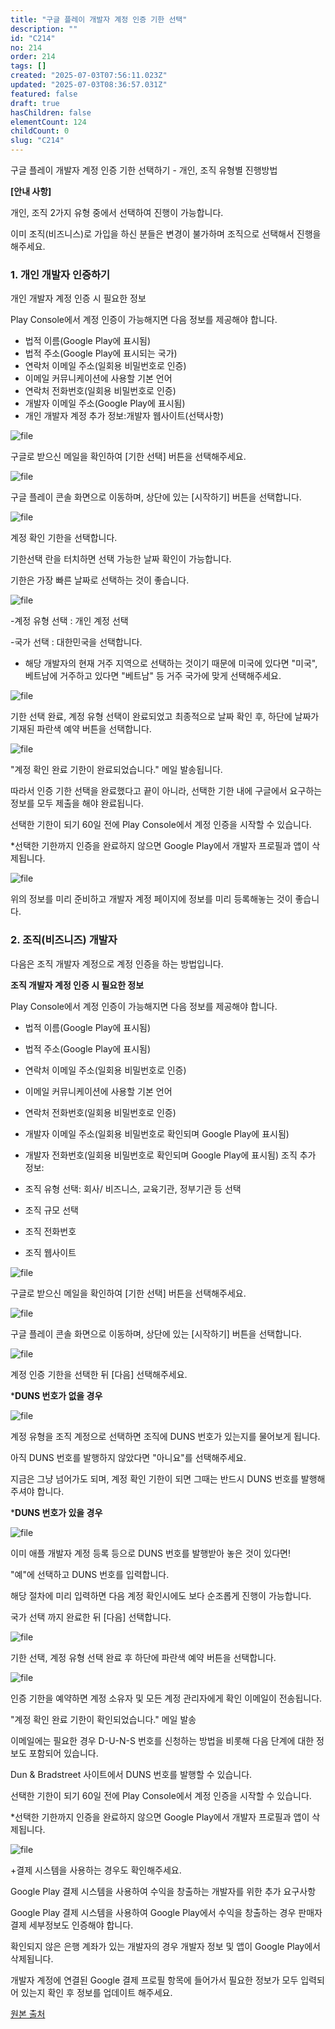 ```yaml
---
title: "구글 플레이 개발자 계정 인증 기한 선택"
description: ""
id: "C214"
no: 214
order: 214
tags: []
created: "2025-07-03T07:56:11.023Z"
updated: "2025-07-03T08:36:57.031Z"
featured: false
draft: true
hasChildren: false
elementCount: 124
childCount: 0
slug: "C214"
---
```


구글 플레이 개발자 계정 인증 기한 선택하기 - 개인, 조직 유형별 진행방법



**[안내 사항]**

개인, 조직 2가지 유형 중에서 선택하여 진행이 가능합니다.

이미 조직(비즈니스)로 가입을 하신 분들은 변경이 불가하며 조직으로 선택해서 진행을 해주세요.



### 1. 개인 개발자 인증하기



개인 개발자 계정 인증 시 필요한 정보

Play Console에서 계정 인증이 가능해지면 다음 정보를 제공해야 합니다.

- 법적 이름(Google Play에 표시됨)
- 법적 주소(Google Play에 표시되는 국가)
- 연락처 이메일 주소(일회용 비밀번호로 인증)
- 이메일 커뮤니케이션에 사용할 기본 언어
- 연락처 전화번호(일회용 비밀번호로 인증)
- 개발자 이메일 주소(Google Play에 표시됨)
- 개인 개발자 계정 추가 정보:개발자 웹사이트(선택사항)


![file](/images/c0d9a6f146ff6fb63e5136cdb7e16e4f.jpg)

구글로 받으신 메일을 확인하여 [기한 선택] 버튼을 선택해주세요.



![file](/images/4a8168cca63df98beccc206766b2350e.jpg)

구글 플레이 콘솔 화면으로 이동하며, 상단에 있는 [시작하기] 버튼을 선택합니다.



![file](/images/32166d19baa74086daf10d8cecb510bb.jpg)

계정 확인 기한을 선택합니다.

기한선택 란을 터치하면 선택 가능한 날짜 확인이 가능합니다.

기한은 가장 빠른 날짜로 선택하는 것이 좋습니다.



![file](/images/35299049e12f9e60a70322ae154b0681.jpg)

-계정 유형 선택 : 개인 계정 선택

-국가 선택 : 대한민국을 선택합니다.

* 해당 개발자의 현재 거주 지역으로 선택하는 것이기 때문에 미국에 있다면 "미국", 베트남에 거주하고 있다면 "베트남" 등 거주 국가에 맞게 선택해주세요.



![file](/images/1371b8eed9719bd7f8bba4e578c097d2.jpg)

기한 선택 완료, 계정 유형 선택이 완료되었고 최종적으로 날짜 확인 후, 하단에 날짜가 기재된 파란색 예약 버튼을 선택합니다.



![file](/images/a8c225c6a7fdaa108d5373a243aae893.jpg)

"계정 확인 완료 기한이 완료되었습니다." 메일 발송됩니다.

따라서 인증 기한 선택을 완료했다고 끝이 아니라, 선택한 기한 내에 구글에서 요구하는 정보를 모두 제출을 해야 완료됩니다.

선택한 기한이 되기 60일 전에 Play Console에서 계정 인증을 시작할 수 있습니다.

*선택한 기한까지 인증을 완료하지 않으면 Google Play에서 개발자 프로필과 앱이 삭제됩니다.

![file](/images/83b8dede028fbe0525e8c268854716fa.jpg)

위의 정보를 미리 준비하고 개발자 계정 페이지에 정보를 미리 등록해놓는 것이 좋습니다.



### 2. 조직(비즈니즈) 개발자



다음은 조직 개발자 계정으로 계정 인증을 하는 방법입니다.



**조직 개발자 계정 인증 시 필요한 정보**

Play Console에서 계정 인증이 가능해지면 다음 정보를 제공해야 합니다.

- 법적 이름(Google Play에 표시됨)
- 법적 주소(Google Play에 표시됨)
- 연락처 이메일 주소(일회용 비밀번호로 인증)
- 이메일 커뮤니케이션에 사용할 기본 언어
- 연락처 전화번호(일회용 비밀번호로 인증)
- 개발자 이메일 주소(일회용 비밀번호로 확인되며 Google Play에 표시됨)
- 개발자 전화번호(일회용 비밀번호로 확인되며 Google Play에 표시됨)
조직 추가 정보:

- 조직 유형 선택: 회사/ 비즈니스, 교육기관, 정부기관 등 선택
- 조직 규모 선택
- 조직 전화번호
- 조직 웹사이트


![file](/images/433008592a2128cf65315a9f19e2947c.jpg)

구글로 받으신 메일을 확인하여 [기한 선택] 버튼을 선택해주세요.



![file](/images/d8bc3cc3e9e0b559f65844c9428cc5d0.jpg)

구글 플레이 콘솔 화면으로 이동하며, 상단에 있는 [시작하기] 버튼을 선택합니다.



![file](/images/5831d4763be959e5aca2f1224e3d3cf1.jpg)

계정 인증 기한을 선택한 뒤 [다음] 선택해주세요.



***DUNS 번호가 없을 경우**

![file](/images/ba374e98665648cd2223a8a4648d30c7.jpg)

계정 유형을 조직 계정으로 선택하면 조직에 DUNS 번호가 있는지를 물어보게 됩니다.

아직 DUNS 번호를 발행하지 않았다면 "아니요"를 선택해주세요.

지금은 그냥 넘어가도 되며, 계정 확인 기한이 되면 그때는 반드시 DUNS 번호를 발행해주셔야 합니다.



***DUNS 번호가 있을 경우**

![file](/images/4648beb510182a240cab92122a5aa295.jpg)

이미 애플 개발자 계정 등록 등으로 DUNS 번호를 발행받아 놓은 것이 있다면!

"예"에 선택하고 DUNS 번호를 입력합니다.

해당 절차에 미리 입력하면 다음 계정 확인시에도 보다 순조롭게 진행이 가능합니다.

국가 선택 까지 완료한 뒤 [다음] 선택합니다.



![file](/images/39f57d8ad2b58a4ecd550397ab81b625.jpg)

기한 선택, 계정 유형 선택 완료 후 하단에 파란색 예약 버튼을 선택합니다.



![file](/images/56aa9897f255971d887c7b499b762fd6.jpg)

인증 기한을 예약하면 계정 소유자 및 모든 계정 관리자에게 확인 이메일이 전송됩니다.

"계정 확인 완료 기한이 확인되었습니다." 메일 발송

이메일에는 필요한 경우 D-U-N-S 번호를 신청하는 방법을 비롯해 다음 단계에 대한 정보도 포함되어 있습니다.

Dun & Bradstreet 사이트에서 DUNS 번호를 발행할 수 있습니다.

선택한 기한이 되기 60일 전에 Play Console에서 계정 인증을 시작할 수 있습니다.

*선택한 기한까지 인증을 완료하지 않으면 Google Play에서 개발자 프로필과 앱이 삭제됩니다.

![file](/images/0b1b54c604d3b427abb9b5a80fea1006.jpg)



+결제 시스템을 사용하는 경우도 확인해주세요.

Google Play 결제 시스템을 사용하여 수익을 창출하는 개발자를 위한 추가 요구사항

Google Play 결제 시스템을 사용하여 Google Play에서 수익을 창출하는 경우 판매자 결제 세부정보도 인증해야 합니다.

확인되지 않은 은행 계좌가 있는 개발자의 경우 개발자 정보 및 앱이 Google Play에서 삭제됩니다.

개발자 계정에 연결된 Google 결제 프로필 항목에 들어가서 필요한 정보가 모두 입력되어 있는지 확인 후 정보를 업데이트 해주세요.



[원본 출처](https://documentation.swing2app.co.kr/knowledgebase/playstore/verification)
